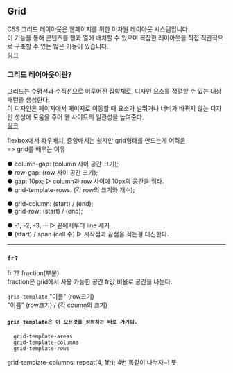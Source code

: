 ## Grid

CSS 그리드 레이아웃은 웹페이지를 위한 이차원 레이아웃 시스템입니다. <br>
이 기능을 통해 콘텐츠를 행과 열에 배치할 수 있으며 복잡한 레이아웃을 직접 직관적으로 구축할 수 있는 많은 기능이 있습니다. <br>
[링크](https://developer.mozilla.org/ko/docs/Learn/CSS/CSS_layout/Grids)

### 그리드 레이아웃이란? 
그리드는 수평선과 수직선으로 이루어진 집합체로, 디자인 요소를 정렬할 수 있는 대상 패턴을 생성한다.  <br>
이 디자인은 페이지에서 페이지로 이동할 때 요소가 널뛰거나 너비가 바뀌지 않는 디자인 생성에 도움을 주어 웹 사이트의 일관성을 높여준다. <br>
[링크](https://developer.mozilla.org/ko/docs/Learn/CSS/CSS_layout/Grids#what_is_grid_layout)


flexbox에서 좌우배치, 중앙배치는 쉽지만 grid형태를 만드는게 어려움 <br>
=> grid를 배우는 이유 <br>

● column-gap: (column 사이 공간 크기); <br>
● row-gap: (row 사이 공간 크기); <br>
● gap: 10px; ▷ column과 row 사이에 10px의 공간을 줘라. <br>
● grid-template-rows: (각 row의 크기와 개수); <br>


● grid-column: (start) / (end); <br>
● grid-row: (start) / (end); <br>

● -1, -2, -3, ··· ▷ 끝에서부터 line 세기 <br>
● (start) / span (cell 수) ▷ 시작점과 끝점을 적는걸 대신한다. <br>


<hr> 

### `fr?`
  
  fr ?? fraction(부분) <br>
  fraction은 grid에서 사용 가능한 공간 fr값 비율로 공간을 나눈다. 
  
  `grid-template` 
  "이름" (row크기) <br>
  "이름" (row크기) / (각 coumn의 크기) <br>
  
#### `grid-template은 이 모든것을 정의하는 바로 가기임.` 

      grid-template-areas
      grid-template-columns
      grid-template-rows
  
  grid-template-columns: repeat(4, 1fr); 4번 똑같이 나누자~! 뜻
  
  
  
  
  
  

